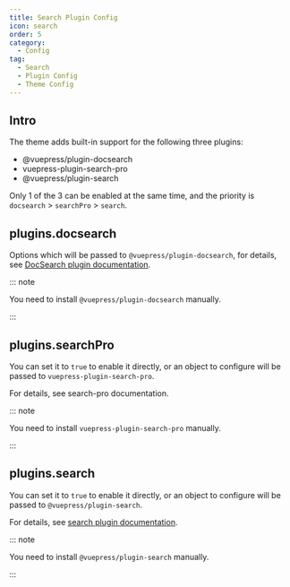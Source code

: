 ```yaml
---
title: Search Plugin Config
icon: search
order: 5
category:
  - Config
tag:
  - Search
  - Plugin Config
  - Theme Config
---
```


## Intro

The theme adds built-in support for the following three plugins:

- @vuepress/plugin-docsearch
- vuepress-plugin-search-pro
- @vuepress/plugin-search

Only 1 of the 3 can be enabled at the same time, and the priority is `docsearch` > `searchPro` > `search`.

## plugins.docsearch

Options which will be passed to `@vuepress/plugin-docsearch`, for details, see [DocSearch plugin documentation][docsearch].

::: note

You need to install `@vuepress/plugin-docsearch` manually.

:::

## plugins.searchPro

You can set it to `true` to enable it directly, or an object to configure will be passed to `vuepress-plugin-search-pro`.

For details, see <ProjectLink name="search-pro">search-pro documentation</ProjectLink>.

::: note

You need to install `vuepress-plugin-search-pro` manually.

:::

## plugins.search

You can set it to `true` to enable it directly, or an object to configure will be passed to `@vuepress/plugin-search`.

For details, see [search plugin documentation][search].

::: note

You need to install `@vuepress/plugin-search` manually.

:::

[docsearch]: https://vuejs.press/reference/plugin/docsearch.html
[search]: https://vuejs.press/reference/plugin/search.html
